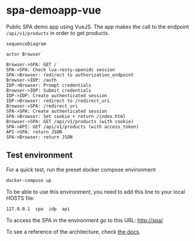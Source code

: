 # spa-demoapp-vue

Public SPA demo app using VueJS.
The app makes the call to the endpoint ```/api/v1/products``` in order to get products.

```mermaid
sequenceDiagram

actor Browser

Browser->SPA: GET /
SPA->SPA: Check lua-resty-openidc session
SPA->Browser: redirect to authorization_endpoint
Browser->IDP: /auth
IDP->Browser: Prompt credentials
Browser->IDP: Submit credentials
IDP->IDP: Create authenticated session
IDP->Browser: redirect to /redirect_uri
Browser->SPA: /redirect_uri
SPA->SPA: Create authenticated session
SPA->Browser: Set cookie + return /index.html
Browser->SPA: GET /api/v1/products (with cookie)
SPA->API: GET /api/v1/products (with access_token)
API->SPA: return JSON
SPA->Browser: return JSON
```

## Test environment

For a quick test, run the preset docker compose environment
```sh
docker-compose up
```
To be able to use this environment, you need to add this line to your local HOSTS file:
```sh
127.0.0.1  spa  idp  api
```
To access the SPA in the environment go to this URL: <http://spa/>

To see a reference of the architecture, check [the docs](./docs/).

